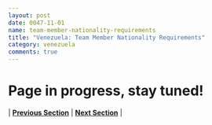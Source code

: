 ```yaml
---
layout: post
date: 0047-11-01
name: team-member-nationality-requirements
title: "Venezuela: Team Member Nationality Requirements"
category: venezuela
comments: true
---
```


# Page in progress, stay tuned!




| **[Previous Section]( https://neo-project.github.io/global-blockchain-compliance-hub//venezuela/venezuela-registry-requirements.html)** | **[Next Section]( https://neo-project.github.io/global-blockchain-compliance-hub//venezuela/venezuela-tax-and-auditing-requirements.html)** |
